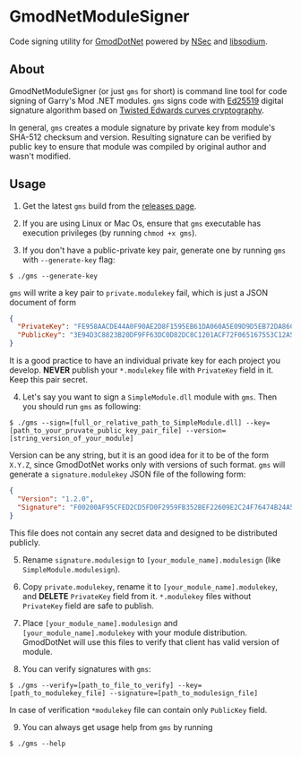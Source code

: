 # GmodNetModuleSigner
Code signing utility for [GmodDotNet](https://github.com/GlebChili/GmodDotNet) powered by [NSec](https://nsec.rocks/) and [libsodium](https://libsodium.org).

## About
GmodNetModuleSigner (or just `gms` for short) is command line tool for code signing of Garry's Mod .NET modules. `gms` signs code with [Ed25519](https://en.wikipedia.org/wiki/EdDSA#Ed25519) digital signature algorithm based on [Twisted Edwards curves cryptography](https://en.wikipedia.org/wiki/EdDSA).

In general, `gms` creates a module signature by private key from module's SHA-512 checksum and version. Resulting signature can be verified by public key to ensure that module was compiled by original author and wasn't modified.

## Usage
1. Get the latest `gms` build from the [releases page](https://github.com/GlebChili/GmodNetModuleSigner/releases).

2. If you are using Linux or Mac Os, ensure that `gms` executable has execution privileges (by running `chmod +x gms`).

3. If you don't have a public-private key pair, generate one by running `gms` with `--generate-key` flag:
```shell
$ ./gms --generate-key
```
`gms` will write a key pair to `private.modulekey` fail, which is just a JSON document of form
```json
{
  "PrivateKey": "FE958AACDE44A0F90AE2D8F1595EB61DA060A5E09D9D5EB72DA86CD5801AE420",
  "PublicKey": "3E94D3C8823B20DF9FF63DC0D82DC8C1201ACF72F065167553C12A54E1262188"
}
```
It is a good practice to have an individual private key for each project you develop. __NEVER__ publish your `*.modulekey` file with `PrivateKey` field in it. Keep this pair secret.

4. Let's say you want to sign a `SimpleModule.dll` module with `gms`. Then you should run `gms` as following:
```shell
$ ./gms --sign=[full_or_relative_path_to_SimpleModule.dll] --key=[path_to_your_pruvate_public_key_pair_file] --version=[string_version_of_your_module]
```
Version can be any string, but it is an good idea for it to be of the form `X.Y.Z`, since GmodDotNet works only with versions of such format. `gms` will generate a `signature.modulekey` JSON file of the following form:
```json
{
  "Version": "1.2.0",
  "Signature": "F00200AF95CFED2CD5FD0F2959FB352BEF22609E2C24F76474B24A56627CEFDEFC4D8ACCF8B76F7B326357D428575EB02DF321D9694056AD64A443E30B66C400"
}
```
This file does not contain any secret data and designed to be distributed publicly.

5. Rename `signature.modulesign` to `[your_module_name].modulesign` (like `SimpleModule.modulesign`).

6. Copy `private.modulekey`, rename it to `[your_module_name].modulekey`, and __DELETE__ `PrivateKey` field from it. `*.modulekey` files without `PrivateKey` field are safe to publish.

7. Place `[your_module_name].modulesign` and `[your_module_name].modulekey` with your module distribution. GmodDotNet will use this files to verify that client has valid version of module.

8. You can verify signatures with `gms`:
```shell
$ ./gms --verify=[path_to_file_to_verify] --key=[path_to_modulekey_file] --signature=[path_to_modulesign_file]
```
In case of verification `*modulekey` file can contain only `PublicKey` field.

9. You can always get usage help from `gms` by running
```shell
$ ./gms --help
```
